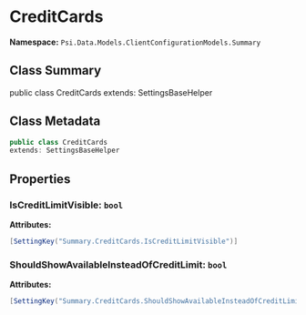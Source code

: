# CreditCards

**Namespace:** `Psi.Data.Models.ClientConfigurationModels.Summary`

## Class Summary

public class CreditCards
extends: SettingsBaseHelper

## Class Metadata

```typescript
public class CreditCards
extends: SettingsBaseHelper
```

## Properties

### IsCreditLimitVisible: `bool`

**Attributes:**
```csharp
[SettingKey("Summary.CreditCards.IsCreditLimitVisible")]
```

### ShouldShowAvailableInsteadOfCreditLimit: `bool`

**Attributes:**
```csharp
[SettingKey("Summary.CreditCards.ShouldShowAvailableInsteadOfCreditLimit")]
```

